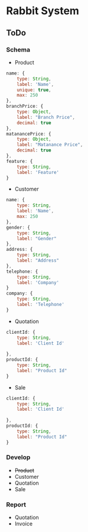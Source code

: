 Rabbit System
===============

## ToDo
### Schema

- Product

```js
name: {
    type: String,
    label: 'Name',
    unique: true,
    max: 250
},
branchPrice: {
    type: Object,
    label: "Branch Price",
    decimal: true
},
matanancePrice: {
    type: Object,
    label: "Matanance Price",
    decimal: true
},
feature: {
    type: String,
    label: 'Feature'
}
```

- Customer

```js
name: {
    type: String,
    label: 'Name',
    max: 250
},
gender: {
    type: String,
    label: "Gender"
},
address: {
    type: String,
    label: "Address"
},
telephone: {
    type: String,
    label: 'Company'
}
company: {
    type: String,
    label: 'Telephone'
}
```
- Quotation

```js
clientId: {
    type: String,
    label: 'Client Id'
   
},
productId: {
    type: String,
    label: "Product Id"
}
```
- Sale

```js
clientId: {
    type: String,
    label: 'Client Id'
   
},
productId: {
    type: String,
    label: "Product Id"
}
```

### Develop
- ~~Product~~
- Customer
- Quotation
- Sale

### Report
- Quotation
- Invoice
